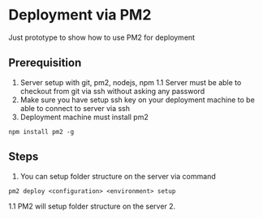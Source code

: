 # Deployment via PM2

Just prototype to show how to use PM2 for deployment

## Prerequisition

1. Server setup with git, pm2, nodejs, npm
  1.1 Server must be able to checkout from git via ssh without asking any password
2. Make sure you have setup ssh key on your deployment machine to be able to connect to server via ssh
3. Deployment machine must install pm2

```shell
npm install pm2 -g
```

## Steps

1. You can setup folder structure on the server via command

```shell
pm2 deploy <configuration> <environment> setup
```

  1.1 PM2 will setup folder structure on the server
2.